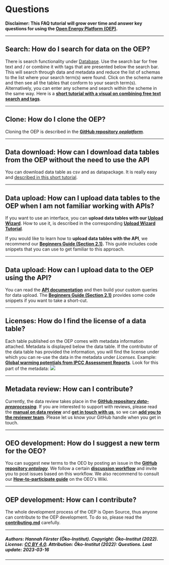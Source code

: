 #  Questions
**Disclaimer: This FAQ tutorial will grow over time and answer key questions for using the [Open Energy Platform (OEP)](https://www.openenergy-platform.org).**

---

## Search: How do I search for data on the OEP?

There is search functionality under [Database](https://openenergy-platform.org/dataedit/schemas). Use the search bar for free text and / or combine it with tags that are presented below the search bar. This will search through data and metadata and reduce the list of schemas to the list where your search term(s) were found. Click on the schema name and then see all the tables that conform to your search term(s). Alternatively, you can enter any scheme and search within the scheme in the same way. Here is a **[short tutorial with a visual on combining free text search and tags](tutorials/search/18_find_data.md)**.

---

## Clone: How do I clone the OEP?

Cloning the OEP is described in the **[GitHub repository *oeplatform*](https://github.com/OpenEnergyPlatform/oeplatform#readme)**.

---

## Data download: How can I download data tables from the OEP without the need to use the API

You can download data table as csv and as datapackage. It is really easy and [described in this short tutorial](tutorials/download/19_download.md).

---

## Data upload: How can I upload data tables to the OEP when I am not familiar working with APIs?

If you want to use an interface, you can **upload data tables with our [Upload Wizard](https://openenergy-platform.org/dataedit/wizard/)**. How to use it, is described in the corresponding **[Upload Wizard Tutorial](tutorials/upload/12_wizard.md)**.

If you would like to learn how to **upload data tables with the API**, we recommend our **[Beginners Guide (Section 2.1)](tutorials/upload/11_beginners_guide.md).** This guide includes code snippets that you can use to get familiar to this approach.

---

## Data upload: How can I upload data to the OEP using the API?

You can read the **[API documentation](https://oep-data-interface.readthedocs.io/en/latest/api/how_to.html)** and then build your custom queries for data upload. The **[Beginners Guide (Section 2.1)](tutorials/upload/11_beginners_guide.md)** provides some code snippets if you want to take a short-cut.

---

## Licenses: How do I find the license of a data table?

Each table published on the OEP comes with metadata information attached. Metadata is displayed below the data table. If the contributor of the data table has provided the information, you will find the license under which you can re-use the data in the metadata under *Licenses*. Example: [**Global warming potentials from IPCC Assessment Reports**](https://openenergy-platform.org/dataedit/view/climate/szenariendb_gwp). Look for this part of the metadata:  ![](https://openenergy-platform.org/media/image/2021/08/sirop-license_GcOJaRJ.png)

---

## Metadata review: How can I contribute?

Currently, the data review takes place in the **[GitHub repository *data-preprocessing*](https://github.com/OpenEnergyPlatform/data-preprocessing/issues)**. If you are interested to support with reviews, please read the **[manual on data review](https://github.com/OpenEnergyPlatform/data-preprocessing/wiki)** and **[get in touch with us](https://openenergy-platform.org/contact/)**, so we can **[add you to the reviewer team](https://github.com/orgs/OpenEnergyPlatform/teams/oemetadata-reviewer)**. Please let us know your GitHub handle when you get in touch.

---

## OEO development: How do I suggest a new term for the OEO?

You can suggest new terms to the OEO by posting an issue in the **[GitHub repository *ontology*](https://github.com/OpenEnergyPlatform/ontology/issues)**.
We follow a certain **[discussion workflow](https://github.com/OpenEnergyPlatform/ontology/wiki/Discussion-workflow)** and invite you to post issues based on this workflow.
We also recommend to consult our **[How-to-participate guide](https://github.com/OpenEnergyPlatform/ontology/wiki/Welcome!-How-to-participate)** on the OEO's Wiki.

---

## OEP development: How can I contribute?

The whole development process of the OEP is Open Source, thus anyone can contribute to the OEP development. To do so, please read the **[contributing.md](https://github.com/OpenEnergyPlatform/oeplatform/blob/develop/CONTRIBUTING.md)** carefully.

---
##### Authors: Hannah Förster (Öko-Institut). Copyright: Öko-Institut (2022). License: [CC BY 4.0](https://creativecommons.org/licenses/by/4.0/deed.en). Attribution: Öko-Institut (2022): Questions. Last update: 2023-03-16

---